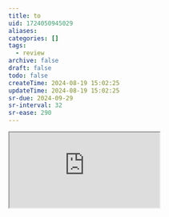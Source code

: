 ```yaml
---
title: to
uid: 1724050945029
aliases:
categories: []
tags:
  - review
archive: false
draft: false
todo: false
createTime: 2024-08-19 15:02:25
updateTime: 2024-08-19 15:02:25
sr-due: 2024-09-29
sr-interval: 32
sr-ease: 290
---
```


<iframe
  class="iframe_full"
  src="https://dict.youdao.com/result?word=to&lang=en"
>
</iframe>

